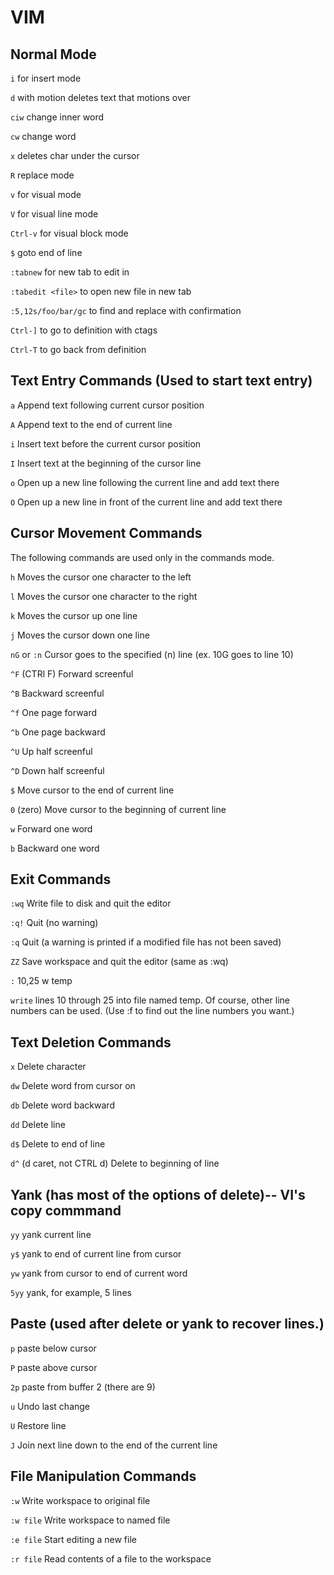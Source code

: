 # VIM

## Normal Mode

`i` for insert mode

`d` with motion deletes text that motions over

`ciw` change inner word

`cw` change word

`x` deletes char under the cursor

`R` replace mode

`v` for visual mode

`V` for visual line mode

`Ctrl-v` for visual block mode

`$` goto end of line

`:tabnew` for new tab to edit in

`:tabedit <file>` to open new file in new tab

`:5,12s/foo/bar/gc` to find and replace with confirmation

`Ctrl-]` to go to definition with ctags

`Ctrl-T` to go back from definition

## Text Entry Commands (Used to start text entry)

`a` Append text following current cursor position

`A` Append text to the end of current line

`i` Insert text before the current cursor position

`I` Insert text at the beginning of the cursor line

`o` Open up a new line following the current line and add text there

`O` Open up a new line in front of the current line and add text there

## Cursor Movement Commands

The following commands are used only in the commands mode.

`h` Moves the cursor one character to the left

`l` Moves the cursor one character to the right

`k` Moves the cursor up one line

`j` Moves the cursor down one line

`nG` or `:n` Cursor goes to the specified (n) line (ex. 10G goes to line 10)

`^F` (CTRl F) Forward screenful

`^B` Backward screenful

`^f` One page forward

`^b` One page backward

`^U` Up half screenful

`^D` Down half screenful

`$` Move cursor to the end of current line

`0` (zero) Move cursor to the beginning of current line

`w` Forward one word

`b` Backward one word

## Exit Commands

`:wq` Write file to disk and quit the editor

`:q!` Quit (no warning)

`:q` Quit (a warning is printed if a modified file has not been saved)

`ZZ` Save workspace and quit the editor (same as :wq)

`:` 10,25 w temp

`write` lines 10 through 25 into file named temp. Of course, other line numbers can be used. (Use :f to find out the line numbers you want.)

## Text Deletion Commands

`x` Delete character

`dw` Delete word from cursor on

`db` Delete word backward

`dd` Delete line

`d$` Delete to end of line

`d^` (d caret, not CTRL d) Delete to beginning of line

## Yank (has most of the options of delete)-- VI's copy commmand

`yy` yank current line

`y$` yank to end of current line from cursor

`yw` yank from cursor to end of current word

`5yy` yank, for example, 5 lines

## Paste (used after delete or yank to recover lines.)

`p` paste below cursor

`P` paste above cursor

`2p` paste from buffer 2 (there are 9)

`u` Undo last change

`U` Restore line

`J` Join next line down to the end of the current line

## File Manipulation Commands

`:w` Write workspace to original file

`:w file` Write workspace to named file

`:e file` Start editing a new file

`:r file` Read contents of a file to the workspace
